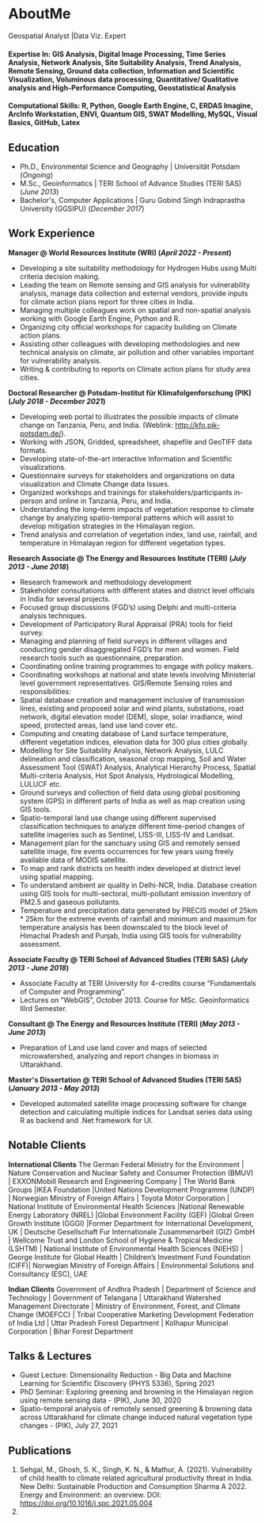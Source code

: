 # AboutMe

Geospatial Analyst |Data Viz. Expert

#### Expertise In: GIS Analysis, Digital Image Processing, Time Series Analysis, Network Analysis, Site Suitability Analysis, Trend Analysis, Remote Sensing, Ground data collection, Information and Scientific Visualization, Voluminous data processing, Quantitative/ Qualitative analysis and High-Performance Computing, Geostatistical Analysis
#### Computational Skills: R, Python, Google Earth Engine, C, ERDAS Imagine, ArcInfo Workstation, ENVI, Quantum GIS, SWAT Modelling, MySQL, Visual Basics, GitHub, Latex


## Education
- Ph.D., Environmental Science and Geography | Universität Potsdam (_Ongoing_)								       		
- M.Sc., Geoinformatics	| TERI School of Advance Studies (TERI SAS) (_June 2013_)	 			        		
- Bachelor's, Computer Applications | Guru Gobind Singh Indraprastha University (GGSIPU) (_December 2017_)

## Work Experience
**Manager @ World Resources Institute (WRI) (_April 2022 - Present_)**
- Developing a site suitability methodology for Hydrogen Hubs using Multi criteria decision making.
- Leading the team on Remote sensing and GIS analysis for vulnerability analysis, manage data collection and external vendors, provide inputs for climate action plans report
  for three cities in India.
- Managing multiple colleagues work on spatial and non-spatial analysis working with Google Earth Engine, Python and R.
- Organizing city official workshops for capacity building on Climate action plans.
- Assisting other colleagues with developing methodologies and new technical analysis on climate, air pollution and other variables important for vulnerability analysis.
- Writing & contributing to reports on Climate action plans for study area cities.


**Doctoral Researcher @ Potsdam-Institut für Klimafolgenforschung (PIK) (_July 2018 - December 2021_)**
- Developing web portal to illustrates the possible impacts of climate change on Tanzania, Peru, and India. (Weblink: http://kfo.pik-potsdam.de/).
- Working with JSON, Gridded, spreadsheet, shapefile and GeoTIFF data formats.
- Developing state-of-the-art interactive Information and Scientific visualizations.
- Questionnaire surveys for stakeholders and organizations on data visualization and Climate Change data Issues.
- Organized workshops and trainings for stakeholders/participants in-person and online in Tanzania, Peru, and India.
- Understanding the long–term impacts of vegetation response to climate change by analyzing spatio-temporal patterns which will assist to develop mitigation strategies in the
  Himalayan region.
- Trend analysis and correlation of vegetation index, land use, rainfall, and temperature in Himalayan region for different vegetation types.


**Research Associate @ The Energy and Resources Institute (TERI) (_July 2013 - June 2018_)**
- Research framework and methodology development
- Stakeholder consultations with different states and district level officials in India for several projects.
- Focused group discussions (FGD’s) using Delphi and multi-criteria analysis techniques.
- Development of Participatory Rural Appraisal (PRA) tools for field survey.
- Managing and planning of field surveys in different villages and conducting gender disaggregated FGD’s for men and women. Field research tools such as questionnaire,
  preparation.
- Coordinating online training programmes to engage with policy makers.
- Coordinating workshops at national and state levels involving Ministerial level government representatives.
  GIS/Remote Sensing roles and responsibilities:
- Spatial database creation and management inclusive of transmission lines, existing and proposed solar and wind plants, substations, road network, digital elevation model (DEM),
  slope, solar irradiance, wind speed, protected areas, land use land cover etc.
- Computing and creating database of Land surface temperature, different vegetation indices, elevation data for 300 plus cities globally.
- Modelling for Site Suitability Analysis, Network Analysis, LULC delineation and classification, seasonal crop mapping, Soil and Water Assessment Tool (SWAT) Analysis,
  Analytical Hierarchy Process, Spatial Multi-criteria Analysis, Hot Spot Analysis, Hydrological Modelling, LULUCF etc.
- Ground surveys and collection of field data using global positioning system (GPS) in different parts of India as well as map creation using GIS tools.
- Spatio-temporal land use change using different supervised classification techniques to analyze different time-period changes of satellite imageries such as Sentinel, LISS-III,
  LISS-IV and Landsat.
- Management plan for the sanctuary using GIS and remotely sensed satellite image, fire events occurrences for few years using freely available data of MODIS satellite.
- To map and rank districts on health index developed at district level using spatial mapping.
- To understand ambient air quality in Delhi-NCR, India. Database creation using GIS tools for multi-sectoral, multi-pollutant emission inventory of PM2.5 and gaseous pollutants.
- Temperature and precipitation data generated by PRECIS model of 25km * 25km for the extreme events of rainfall and minimum and maximum for temperature analysis has been
  downscaled to the block level of Himachal Pradesh and Punjab, India using GIS tools for vulnerability assessment.


**Associate Faculty @ TERI School of Advanced Studies (TERI SAS) (_July 2013 - June 2018_)**
- Associate Faculty at TERI University for 4-credits course “Fundamentals of Computer and Programming”.
- Lectures on “WebGIS”, October 2013. Course for MSc. Geoinformatics IIIrd Semester.


**Consultant @ The Energy and Resources Institute (TERI) (_May 2013 - June 2013_)**
- Preparation of Land use land cover and maps of selected microwatershed, analyzing and report changes in biomass in Uttarakhand.

**Master's Dissertation @ TERI School of Advanced Studies (TERI SAS) (_January 2013 - May 2013_)**
- Developed automated satellite image processing software for change detection and calculating multiple indices for Landsat series data using R as backend and .Net framework for UI.


## Notable Clients
**International Clients**
The German Federal Ministry for the Environment | Nature Conservation and Nuclear Safety and Consumer Protection (BMUV) | EXXONMobill Research and Engineering Company | The World Bank Groups |IKEA Foundation |United Nations Development Programme (UNDP) | Norwegian Ministry of Foreign Affairs | Toyota Motor Corporation | National Institute of Environmental Health Sciences |National Renewable Energy Laboratory (NREL) |Global Environment Facility (GEF) |Global Green Growth Institute (GGGI) |Former Department for International Development, UK | Deutsche Gesellschaft Fur Internationale Zusammenarbeit (GIZ) GmbH | Wellcome Trust and London School of Hygiene & Tropical Medicine (LSHTM) | National Institute of Environmental Health Sciences (NIEHS) | George Institute for Global Health | Children’s Investment Fund Foundation (CIFF)| Norwegian Ministry of Foreign Affairs | Environmental Solutions and Consultancy (ESC), UAE


**Indian Clients**
Government of Andhra Pradesh | Department of Science and Technology | Government of Telangana | Uttarakhand Watershed Management Directorate | Ministry of Environment, Forest, and Climate Change (MOEFCC) | Tribal Cooperative Marketing Development Federation of India Ltd | Uttar Pradesh Forest Department | Kolhapur Municipal Corporation | Bihar Forest Department


## Talks & Lectures
- Guest Lecture: Dimensionality Reduction - Big Data and Machine Learning for Scientific Discovery (PHYS 5336), Spring 2021
- PhD Seminar: Exploring greening and browning in the Himalayan region using remote sensing data - (PIK), June 30, 2020
- Spatio-temporal analysis of remotely sensed greening & browning data across Uttarakhand for climate change induced natural vegetation type changes - (PIK), July 27, 2021

## Publications
1. Sehgal, M., Ghosh, S. K., Singh, K. N., & Mathur, A. (2021). Vulnerability of child health to climate related agricultural productivity threat in India. New Delhi: Sustainable Production and Consumption Sharma A 2022. Energy and Environment: an overview. DOI: https://doi.org/10.1016/j.spc.2021.05.004
2. 
